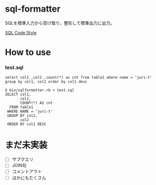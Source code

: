 # sql-formatter
SQLを標準入力から受け取り、整形して標準出力に出力。

[SQL Code Style](https://www.sqlstyle.guide/)

# How to use
### test.sql
```
select col1 ,col2 ,count(*) as cnt from table1 where name = 'juri-t'
group by col1, col2 order by col1 desc
```

``` console
$ bin/sqlformatter.rb < test.sql
SELECT col1,
       col2,
       COUNT(*) AS cnt
  FROM table1
 WHERE NAME = 'juri-t'
 GROUP BY col1,
       col2
 ORDER BY col1 DESC
```

# まだ未実装
- [ ] サブクエリ
- [ ] JOIN句
- [ ] コメントアウト
- [ ] ほかにもたくさん
